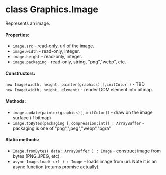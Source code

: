 # class Graphics.Image

Represents an image.

#### Properties:

* `image.src` - read-only, url of the image.
* `image.width` - read-only, integer.
* `image.height` - read-only, integer.
* `image.packaging` - read-only, string, "png","webp", etc.

#### Constructors:

`new Image(width, height, painter(graphics) [,initColor])` - TBD  
`new Image(width, height, element)` - render DOM element into bitmap.

#### Methods:

* `image.update(painter(graphics)[,initColor])` - draw on the image surface (if bitmap) 
* `image.toBytes(packaging [,compression:int]) : ArrayBuffer` - packaging is one of "png","jpeg","webp","bgra"


#### Static methods:

* `Image.fromBytes( data: ArrayBuffer ) : Image` - construct image from bytes (PNG,JPEG, etc).
* `async Image.load( url ) : Image` - loads image from url. Note it is an async function (returns promise actually).
